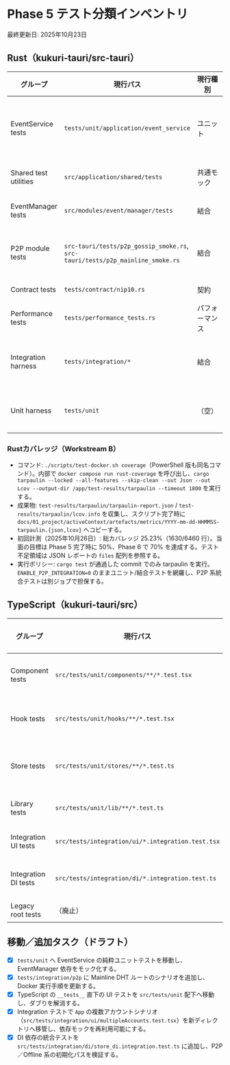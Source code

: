 # Phase 5 テスト分類インベントリ
最終更新日: 2025年10月23日

## Rust（kukuri-tauri/src-tauri）

| グループ | 現行パス | 現行種別 | 移動先候補 | 不足/課題 |
| --- | --- | --- | --- | --- |
| EventService tests | `tests/unit/application/event_service` | ユニット | （現行維持） | EventManager 連携ケースは `tests/common/mocks` のスタブへ集約済み。Publish/Distribution モックも共有化したため追加作業なし。 |
| Shared test utilities | `src/application/shared/tests` | 共通モック | `tests/common`（既存）へ統合 | 既に汎用化済。Phase 5 後は Rust 側共通モックの唯一の配置として維持する。 |
| EventManager tests | `src/modules/event/manager/tests` | 結合 | `tests/integration/event/manager` | Tauri `AppHandle` 依存がないシナリオを追加予定（不足）。 |
| P2P module tests | `src-tauri/tests/p2p_gossip_smoke.rs`, `src-tauri/tests/p2p_mainline_smoke.rs` | 結合 | 同上 | Mainline DHT シナリオは接続統計で検証。Docker / CI 実行時は `ENABLE_P2P_INTEGRATION=1` を設定する。 |
| Contract tests | `tests/contract/nip10.rs` | 契約 | （現行維持） | Phase 5 でカテゴリディレクトリを明確化済み。 |
| Performance tests | `tests/performance_tests.rs` | パフォーマンス | `tests/performance/*.rs` | 実行条件と計測方法のドキュメント不足、要整備。 |
| Integration harness | `tests/integration/*` | 結合 | `tests/integration`（維持） | `test_p2p_mainline.rs` で Mainline DHT 設定の統合シナリオを追加。Offline 系統合ケースは引き続き未作成。 |
| Unit harness | `tests/unit` | （空） | `tests/unit` | Phase 5 で `application/shared` や `state` のユニットテストを移植。 |

### Rustカバレッジ（Workstream B）

- コマンド: `./scripts/test-docker.sh coverage`（PowerShell 版も同名コマンド）。内部で `docker compose run rust-coverage` を呼び出し、`cargo tarpaulin --locked --all-features --skip-clean --out Json --out Lcov --output-dir /app/test-results/tarpaulin --timeout 1800` を実行する。
- 成果物: `test-results/tarpaulin/tarpaulin-report.json` / `test-results/tarpaulin/lcov.info` を収集し、スクリプト完了時に `docs/01_project/activeContext/artefacts/metrics/YYYY-mm-dd-HHMMSS-tarpaulin.{json,lcov}` へコピーする。
- 初回計測（2025年10月26日）: 総カバレッジ 25.23%（1630/6460 行）。当面の目標は Phase 5 完了時に 50%、Phase 6 で 70% を達成する。テスト不足領域は JSON レポートの `files` 配列を参照する。
- 実行ポリシー: `cargo test` が通過した commit でのみ tarpaulin を実行。`ENABLE_P2P_INTEGRATION=0` のままユニット/結合テストを網羅し、P2P 系統合テストは別ジョブで担保する。

## TypeScript（kukuri-tauri/src）

| グループ | 現行パス | 現行種別 | 移動先候補 | 状態/課題 |
| --- | --- | --- | --- | --- |
| Component tests | `src/tests/unit/components/**/*.test.tsx` | コンポーネントユニット | （現行維持） | 旧 `__tests__` と直下ファイルを統合済み。Sidebar/PostCard など重複ケースを整理。 |
| Hook tests | `src/tests/unit/hooks/**/*.test.tsx` | カスタムフックユニット | （現行維持） | 主要フック（`useAuth` / `useP2P` / `useTopics` 等）を集約。欠損シナリオ無し（2025年10月23日確認）。 |
| Store tests | `src/tests/unit/stores/**/*.test.ts` | Zustand ストアユニット | （現行維持） | `topicStore`／`authStore` テストを統合し、永続化ヘルパー対応を検証。マルチアカウント系は `authStore.accounts.test.ts` に分離。 |
| Library tests | `src/tests/unit/lib/**/*.test.ts` | ユーティリティ／API | （現行維持） | `syncEngine` の競合解決シナリオは追加要検討（未着手）。 |
| Integration UI tests | `src/tests/integration/ui/*.integration.test.tsx` | UI＋ストア統合 | （現行維持） | 既存シナリオ（認証／リレー／トピック／マルチアカウント）を新ディレクトリへ移行済み。 |
| Integration DI tests | `src/tests/integration/di/*.integration.test.ts` | サービス依存統合 | （新設） | `store_di.integration.test.ts` で `useP2PStore` と `offlineSyncService` の依存注入を検証。 |
| Legacy root tests | （廃止） | - | - | `src/__tests__` ディレクトリを撤去。新構成へ完全移行済み。 |

## 移動／追加タスク（ドラフト）

- [x] `tests/unit` へ EventService の純粋ユニットテストを移動し、EventManager 依存をモック化する。
- [x] `tests/integration/p2p` に Mainline DHT ルートのシナリオを追加し、Docker 実行手順を更新する。
- [x] TypeScript の `__tests__` 直下の UI テストを `src/tests/unit` 配下へ移動し、ダブりを解消する。
- [x] Integration テストで `App` の複数アカウントシナリオ（`src/tests/integration/ui/multipleAccounts.test.tsx`）を新ディレクトリへ移管し、依存モックを再利用可能にする。
- [x] DI 依存の統合テストを `src/tests/integration/di/store_di.integration.test.ts` に追加し、P2P／Offline 系の初期化パスを検証する。
